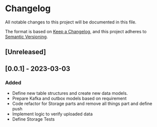 # Changelog

All notable changes to this project will be documented in this file.

The format is based on [Keep a Changelog](https://keepachangelog.com/en/1.0.0/),
and this project adheres to [Semantic Versioning](https://semver.org/spec/v2.0.0.html).

## [Unreleased]

## [0.0.1] - 2023-03-03

### Added

- Define new table structures and create new data models.
- Prepare Kafka and outbox models based on requirement
- Code refactor for Storage parts and remove all things part and define push
- Implement logic to verify uploaded data
- Define Storage Tests
